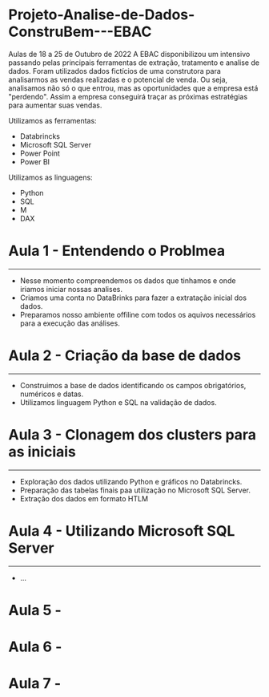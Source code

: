 # Projeto-Analise-de-Dados-ConstruBem---EBAC

Aulas de 18 a 25 de Outubro de 2022
A EBAC disponibilizou um intensivo passando pelas principais ferramentas de extração, tratamento e analise de dados.
Foram utilizados dados fictícios de uma construtora para analisarmos as vendas realizadas e o potencial de venda. Ou seja, analisamos não só o que entrou, mas as oportunidades que a empresa está "perdendo".
Assim a empresa conseguirá traçar as próximas estratégias para aumentar suas vendas.

Utilizamos as ferramentas:
  - Databrincks
  - Microsoft SQL Server
  - Power Point
  - Power BI

Utilizamos as linguagens:
  - Python
  - SQL
  - M
  - DAX

# Aula 1 - Entendendo o Problmea

---

- Nesse momento compreendemos os dados que tinhamos e onde iriamos iniciar nossas analises.
- Criamos uma conta no DataBrinks para fazer a extratação inicial dos dados.
- Preparamos nosso ambiente offiline com todos os aquivos necessários para a execução das análises.

# Aula 2 - Criação da base de dados

---

- Construimos a base de dados identificando os campos obrigatórios, numéricos e datas.
- Utilizamos linguagem Python e SQL na validação de dados.

# Aula 3 - Clonagem dos clusters para as iniciais

---

- Exploração dos dados utilizando Python e gráficos no Databrincks.
- Preparação das tabelas finais paa utilização no Microsoft SQL Server.
- Extração dos dados em formato HTLM

# Aula 4 - Utilizando Microsoft SQL Server

---

- ...

# Aula 5 - 

# Aula 6 -

# Aula 7 -

